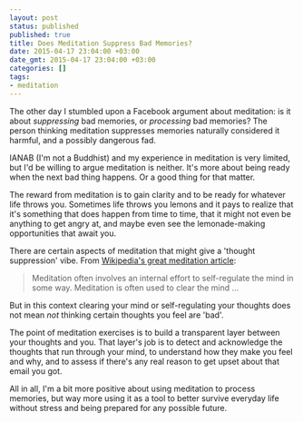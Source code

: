 ```yaml
---
layout: post
status: published
published: true
title: Does Meditation Suppress Bad Memories?
date: 2015-04-17 23:04:00 +03:00
date_gmt: 2015-04-17 23:04:00 +03:00
categories: []
tags:
- meditation
---
```

The other day I stumbled upon a Facebook argument about meditation: is it
about *suppressing* bad memories, or *processing* bad memories? The person
thinking meditation suppresses memories naturally considered it harmful, and a
possibly dangerous fad.

IANAB (I'm not a Buddhist) and my experience in meditation is very limited, but
I'd be willing to argue meditation is neither. It's more about being ready when
the next bad thing happens. Or a good thing for that matter.

The reward from meditation is to gain clarity and to be ready for whatever life
throws you. Sometimes life throws you lemons and it pays to realize that it's 
something that does happen from time to time, that it might not even be 
anything to get angry at, and maybe even see the lemonade-making opportunities
that await you.

There are certain aspects of meditation that might give a 'thought suppression'
vibe. From 
[Wikipedia's great meditation article](http://en.wikipedia.org/wiki/Meditation):

<blockquote cite="http://en.wikipedia.org/wiki/Meditation">
  <p>Meditation often involves an internal effort to self-regulate the mind in 
     some way. Meditation is often used to clear the mind ...</p>
</blockquote>

But in this context clearing your mind or self-regulating your thoughts
does not mean *not* thinking certain thoughts you feel are 'bad'.

The point of meditation exercises is to build a transparent layer between your
thoughts and you. That layer's job is to detect and acknowledge the thoughts that run
through your mind, to understand how they make you feel and why, and to assess
if there's any real reason to get upset about that email you got.

All in all, I'm a bit more positive about using meditation to process memories,
but way more using it as a tool to better survive everyday life without stress
and being prepared for any possible future.